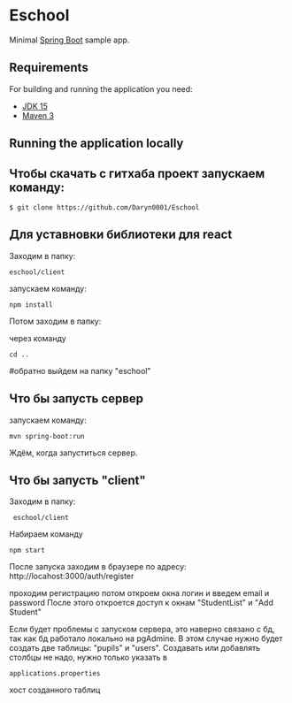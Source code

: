 # Eschool


Minimal [Spring Boot](http://projects.spring.io/spring-boot/) sample app.

## Requirements

For building and running the application you need:

- [JDK 15](http://www.oracle.com/technetwork/java/javase/downloads/jdk15-downloads-2133151.html)
- [Maven 3](https://maven.apache.org)

## Running the application locally

## Чтобы скачать с гитхаба проект запускаем команду:
```
$ git clone https://github.com/Daryn0001/Eschool
```
 
 
 ## Для уставновки библиотеки для react
 Заходим в папку:
 
 ```
 eschool/client
 ```

запускаем команду:
```
npm install
```
Потом заходим в папку:

через команду 
```
cd .. 
```
#обратно выйдем на папку "eschool" 

## Что бы запусть сервер

 запускаем команду:
 ```
mvn spring-boot:run
```

Ждём, когда запуститься сервер.

## Что бы запусть "client" 
Заходим в папку:

```
 eschool/client
 ```
 
 Набираем команду
 
 ```shell
 npm start
 ```

После запуска заходим в браузере по адресу:
http://locahost:3000/auth/register 

проходим регистрацию потом откроем окна логин и введем email и password 
После этого откроется доступ к окнам "StudentList" и "Add Student"

Если будет проблемы с запуском сервера, это наверно связано с бд, так как бд работало локально на pgAdmine. 
В этом случае нужно будет создать две таблицы: "pupils" и "users". Создавать или добавлять столбцы не надо, нужно только указать в 
```
applications.properties
```

хост созданного таблиц

